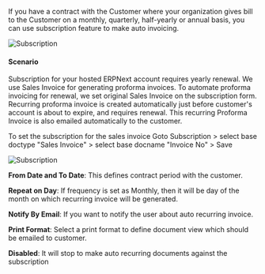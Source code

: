 If you have a contract with the Customer where your organization gives bill to the Customer on a monthly, quarterly, half-yearly or annual basis, you can use subscription feature to make auto invoicing.

<img class="screenshot" alt="Subscription" src="{{docs_base_url}}/assets/img/subscription/subscription.png">

#### Scenario

Subscription for your hosted ERPNext account requires yearly renewal. We use Sales Invoice for generating proforma invoices. To automate proforma invoicing for renewal, we set original Sales Invoice on the subscription form. Recurring proforma invoice is created automatically just before customer's account is about to expire, and requires renewal. This recurring Proforma Invoice is also emailed automatically to the customer.

To set the subscription for the sales invoice
Goto Subscription > select base doctype "Sales Invoice" > select base docname "Invoice No" > Save

<img class="screenshot" alt="Subscription" src="{{docs_base_url}}/assets/img/subscription/subscription.gif">

**From Date and To Date**: This defines contract period with the customer.

**Repeat on Day**: If frequency is set as Monthly, then it will be day of the month on which recurring invoice will be generated.

**Notify By Email**: If you want to notify the user about auto recurring invoice.

**Print Format**: Select a print format to define document view which should be emailed to customer.

**Disabled**: It will stop to make auto recurring documents against the subscription